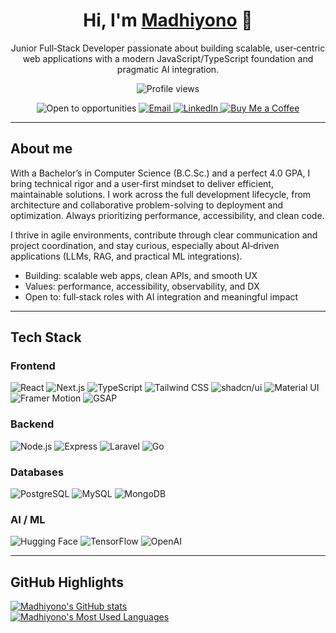 <h1 align="center">Hi, I'm <a href="https://github.com/madhiyono">Madhiyono</a> 👋</h1>
<p align="center">
  Junior Full‑Stack Developer passionate about building scalable, user‑centric web applications with a modern JavaScript/TypeScript foundation and pragmatic AI integration.
</p>

<p align="center">
  <img alt="Profile views" src="https://komarev.com/ghpvc/?username=madhiyono&label=Profile%20views&color=0e75b6&style=flat" />
</p>
<p align="center">
  <img alt="Open to opportunities" src="https://img.shields.io/badge/Open%20to%20Opportunities-00C853?style=for-the-badge&labelColor=111" />
  <a href="mailto:madhiyonoo@gmail.com">
    <img alt="Email" src="https://img.shields.io/badge/Email-Contact-D14836?style=for-the-badge&logo=gmail&logoColor=white" />
  </a>
  <a href="https://www.linkedin.com/in/madhiyono/">
    <img alt="LinkedIn" src="https://img.shields.io/badge/LinkedIn-Connect-0A66C2?style=for-the-badge&logo=linkedin&logoColor=white" />
  </a>
  <a href="https://www.buymeacoffee.com/madhiyonooe">
    <img alt="Buy Me a Coffee" src="https://img.shields.io/badge/Buy%20Me%20a%20Coffee-Support-FFDD00?style=for-the-badge&logo=buymeacoffee&logoColor=000" />
  </a>
</p>

---

## About me
With a Bachelor’s in Computer Science (B.C.Sc.) and a perfect 4.0 GPA, I bring technical rigor and a user‑first mindset to deliver efficient, maintainable solutions. I work across the full development lifecycle, from architecture and collaborative problem-solving to deployment and optimization. Always prioritizing performance, accessibility, and clean code.

I thrive in agile environments, contribute through clear communication and project coordination, and stay curious, especially about AI‑driven applications (LLMs, RAG, and practical ML integrations).

- Building: scalable web apps, clean APIs, and smooth UX  
- Values: performance, accessibility, observability, and DX  
- Open to: full‑stack roles with AI integration and meaningful impact

---

## Tech Stack

### Frontend
![React](https://img.shields.io/badge/React-61DAFB?style=for-the-badge&logo=react&logoColor=000)
![Next.js](https://img.shields.io/badge/Next.js-000000?style=for-the-badge&logo=nextdotjs&logoColor=fff)
![TypeScript](https://img.shields.io/badge/TypeScript-3178C6?style=for-the-badge&logo=typescript&logoColor=fff)
![Tailwind CSS](https://img.shields.io/badge/Tailwind%20CSS-06B6D4?style=for-the-badge&logo=tailwindcss&logoColor=fff)
![shadcn/ui](https://img.shields.io/badge/shadcn%2Fui-111111?style=for-the-badge)
![Material UI](https://img.shields.io/badge/MUI-007FFF?style=for-the-badge&logo=mui&logoColor=fff)
![Framer Motion](https://img.shields.io/badge/Framer%20Motion-0055FF?style=for-the-badge&logo=framer&logoColor=fff)
![GSAP](https://img.shields.io/badge/GSAP-88CE02?style=for-the-badge&logo=greensock&logoColor=000)

### Backend
![Node.js](https://img.shields.io/badge/Node.js-339933?style=for-the-badge&logo=nodedotjs&logoColor=fff)
![Express](https://img.shields.io/badge/Express-000000?style=for-the-badge&logo=express&logoColor=fff)
![Laravel](https://img.shields.io/badge/Laravel-FF2D20?style=for-the-badge&logo=laravel&logoColor=fff)
![Go](https://img.shields.io/badge/Go-00ADD8?style=for-the-badge&logo=go&logoColor=fff)

### Databases
![PostgreSQL](https://img.shields.io/badge/PostgreSQL-4169E1?style=for-the-badge&logo=postgresql&logoColor=fff)
![MySQL](https://img.shields.io/badge/MySQL-4479A1?style=for-the-badge&logo=mysql&logoColor=fff)
![MongoDB](https://img.shields.io/badge/MongoDB-47A248?style=for-the-badge&logo=mongodb&logoColor=fff)

### AI / ML
![Hugging Face](https://img.shields.io/badge/Hugging%20Face-FFD21E?style=for-the-badge&logo=huggingface&logoColor=000)
![TensorFlow](https://img.shields.io/badge/TensorFlow-FF6F00?style=for-the-badge&logo=tensorflow&logoColor=fff)
![OpenAI](https://img.shields.io/badge/OpenAI-412991?style=for-the-badge&logo=openai&logoColor=fff)

---

## GitHub Highlights

[![Madhiyono's GitHub stats](https://github-readme-stats.vercel.app/api?username=madhiyono)](https://github.com/anuraghazra/github-readme-stats)  
[<img alt="Madhiyono's Most Used Languages" src="https://github-readme-stats.vercel.app/api/top-langs/?username=madhiyono&count_private=true&layout=compact">](#)
